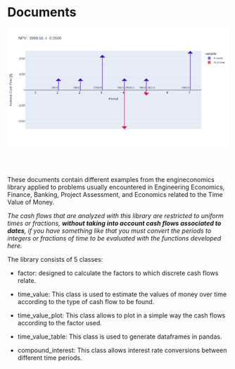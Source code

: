 # Documents

<img src="images/img_2.png" alt = "Cash Flow Plot" class="center">

<br></br>

These documents contain different examples from the engineconomics library applied to problems usually encountered in Engineering Economics, Finance, Banking, Project Assessment, and Economics related to the Time Value of Money. 

_The cash flows that are analyzed with this library are restricted to uniform times or fractions, **without taking into account cash flows associated to dates**, if you have something like that you must convert the periods to integers or fractions of time to be evaluated with the functions developed here._


The library consists of 5 classes:


- factor: designed to calculate the factors to which discrete cash flows relate.

- time_value: This class is used to estimate the values of money over time according to the type of cash flow to be found.

- time_value_plot: This class allows to plot in a simple way the cash flows according to the factor used.

- time_value_table: This class is used to generate dataframes in pandas.

- compound_interest: This class allows interest rate conversions between different time periods.
